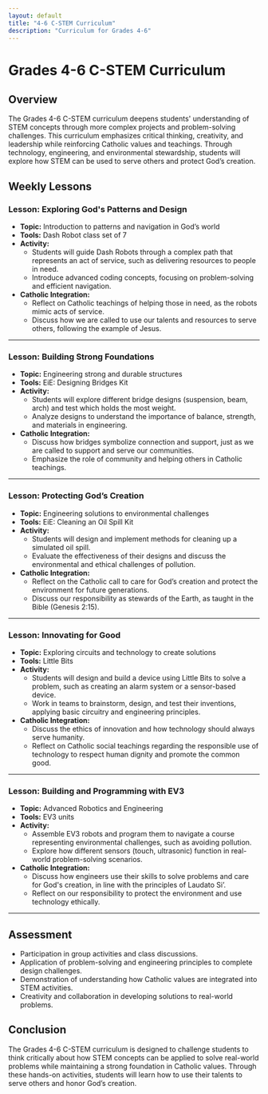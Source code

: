 ```yaml
---
layout: default
title: "4-6 C-STEM Curriculum"
description: "Curriculum for Grades 4-6"
---
```


# Grades 4-6 C-STEM Curriculum

## Overview
The Grades 4-6 C-STEM curriculum deepens students' understanding of STEM concepts through more complex projects and problem-solving challenges. This curriculum emphasizes critical thinking, creativity, and leadership while reinforcing Catholic values and teachings. Through technology, engineering, and environmental stewardship, students will explore how STEM can be used to serve others and protect God’s creation.

## Weekly Lessons

### Lesson: Exploring God's Patterns and Design

- **Topic:** Introduction to patterns and navigation in God’s world
- **Tools:** Dash Robot class set of 7
- **Activity:**
  - Students will guide Dash Robots through a complex path that represents an act of service, such as delivering resources to people in need.
  - Introduce advanced coding concepts, focusing on problem-solving and efficient navigation.
- **Catholic Integration:**
  - Reflect on Catholic teachings of helping those in need, as the robots mimic acts of service.
  - Discuss how we are called to use our talents and resources to serve others, following the example of Jesus.

---

### Lesson: Building Strong Foundations

- **Topic:** Engineering strong and durable structures
- **Tools:** EiE: Designing Bridges Kit
- **Activity:**
  - Students will explore different bridge designs (suspension, beam, arch) and test which holds the most weight.
  - Analyze designs to understand the importance of balance, strength, and materials in engineering.
- **Catholic Integration:**
  - Discuss how bridges symbolize connection and support, just as we are called to support and serve our communities.
  - Emphasize the role of community and helping others in Catholic teachings.

---

### Lesson: Protecting God’s Creation

- **Topic:** Engineering solutions to environmental challenges
- **Tools:** EiE: Cleaning an Oil Spill Kit
- **Activity:**
  - Students will design and implement methods for cleaning up a simulated oil spill.
  - Evaluate the effectiveness of their designs and discuss the environmental and ethical challenges of pollution.
- **Catholic Integration:**
  - Reflect on the Catholic call to care for God’s creation and protect the environment for future generations.
  - Discuss our responsibility as stewards of the Earth, as taught in the Bible (Genesis 2:15).

---

### Lesson: Innovating for Good

- **Topic:** Exploring circuits and technology to create solutions
- **Tools:** Little Bits
- **Activity:**
  - Students will design and build a device using Little Bits to solve a problem, such as creating an alarm system or a sensor-based device.
  - Work in teams to brainstorm, design, and test their inventions, applying basic circuitry and engineering principles.
- **Catholic Integration:**
  - Discuss the ethics of innovation and how technology should always serve humanity.
  - Reflect on Catholic social teachings regarding the responsible use of technology to respect human dignity and promote the common good.

---

### Lesson: Building and Programming with EV3

- **Topic:** Advanced Robotics and Engineering
- **Tools:** EV3 units
- **Activity:**
  - Assemble EV3 robots and program them to navigate a course representing environmental challenges, such as avoiding pollution.
  - Explore how different sensors (touch, ultrasonic) function in real-world problem-solving scenarios.
- **Catholic Integration:**
  - Discuss how engineers use their skills to solve problems and care for God's creation, in line with the principles of Laudato Si’.
  - Reflect on our responsibility to protect the environment and use technology ethically.

---

## Assessment
- Participation in group activities and class discussions.
- Application of problem-solving and engineering principles to complete design challenges.
- Demonstration of understanding how Catholic values are integrated into STEM activities.
- Creativity and collaboration in developing solutions to real-world problems.

## Conclusion
The Grades 4-6 C-STEM curriculum is designed to challenge students to think critically about how STEM concepts can be applied to solve real-world problems while maintaining a strong foundation in Catholic values. Through these hands-on activities, students will learn how to use their talents to serve others and honor God’s creation.
